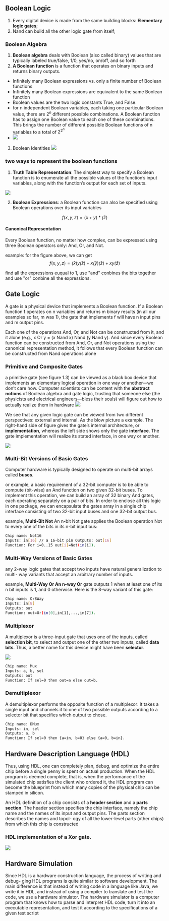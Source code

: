 ## Boolean Logic

1. Every digital device is made from the same building blocks: **Elementary logic gates**;
2. Nand can build all the other logic gate from itself;


### Boolean Algebra


1. **Boolean algebra** deals with Boolean (also called binary) values that are typically labeled true/false, 1/0, yes/no, on/off, and so forth
2. **A Boolean function** is a function that operates on binary inputs and returns binary outputs.

- Infinitely many Boolean expressions vs. only a finite number of Boolean functions
- Infinitely many Boolean expressions are equivalent to the same Boolean function
- Boolean values are the two logic constants True, and False. 
-  for n independent Boolean variables, each taking one particular Boolean value, there are $2^n$ different possible combinations. A Boolean function has to assign one Boolean value to each one of these combinations. This brings the number of different possible Boolean functions of n variables to a total of $2^{2^n}$
- ![](resources/functions.png)


3. Boolean Identities
![](resources/identities.png)


### two ways to represent the boolean functions

1. **Truth Table Representation**: The simplest way to specify a Boolean function is to enumerate all the possible values of the function’s input variables, along with the function’s output for each set of inputs.

![](resources/truth_table.png) 

2. **Boolean Expressions**: a Boolean function can also be specified using Boolean operations over its input variables

$$f(x,y,z) = (x + y) * \bar(z)$$

#### Canonical Representation
Every Boolean function, no matter how complex, can be expressed using three Boolean operators only: And, Or, and Not.

example: for the figure above, we can get
$$f(x,y,z) = \bar(x)y\bar(z) + x\bar(y)\bar(z) + xy\bar(z)$$

find all the expressions euqual to 1, use "and" conbines the bits together and use "or" conbine all the expressions.





## Gate Logic

A gate is a physical device that implements a Boolean function. If a Boolean function f operates on n variables and returns m binary results (in all our examples so far, m was 1), the gate that implements f will have n input pins and m output pins.

Each one of the operations And, Or, and Not can be constructed from it, and it alone (e.g., x Or y = (x Nand x) Nand (y Nand y). And since every Boolean function can be constructed from And, Or, and Not operations using the canonical representation method, it follows that every Boolean function can be constructed from Nand operations alone

### Primitive and Composite Gates
a primitive gate (see figure 1.3) can be viewed as a black box device that implements an elementary logical operation in one way or another—we don’t care how. Computer scientists can be content with the **abstract notions** of Boolean algebra and gate logic, trusting that someone else (the physicists and electrical engineers—bless their souls) will figure out how to actually realize them in hardware
![](resources/gate.png)

We see that any given logic gate can be viewed from two different perspectives: external and internal. As the blow picture a example. The right-hand side of figure gives the gate’s internal architecture, or **implementation**, whereas the left side shows only the gate **interface**. The gate implementation will realize its stated interface, in one way or another.

![](resources/implementation.png)


### Multi-Bit Versions of Basic Gates

Computer hardware is typically designed to operate on multi-bit arrays called **buses**.

or example, a basic requirement of a 32-bit computer is to be able to compute (bit-wise) an And function on two given 32-bit buses. To implement this operation, we can build an array of 32 binary And gates, each operating separately on a pair of bits. In order to enclose all this logic in one package, we can encapsulate the gates array in a single chip interface consisting of two 32-bit input buses and one 32-bit output bus.

example, **Multi-Bit Not** An n-bit Not gate applies the Boolean operation Not to every one of the bits in its n-bit input bus:

```BASH
Chip name: Not16
Inputs: in[16] // a 16-bit pin Outputs: out[16]
Function: For i=0..15 out[i]=Not(in[i]).
```

### Multi-Way Versions of Basic Gates

any 2-way logic gates that accept two inputs have natural generalization to multi- way variants that accept an arbitrary number of inputs.

example, **Multi-Way Or An n-way Or** gate outputs 1 when at least one of its n bit inputs is 1, and 0 otherwise. Here is the 8-way variant of this gate:

```BASH
Chip name: Or8Way
Inputs: in[8]
Outputs: out
Function: out=Or(in[0],in[1],...,in[7]).
```


### Multiplexor

A multiplexor is a three-input gate that uses one of the inputs, called **selection bit**, to select and output one of the other two inputs, called **data bits**. Thus, a better name for this device might have been **selector**.

![](resources/Multiplexor.png)

```BASH
Chip name: Mux
Inputs: a, b, sel
Outputs: out
Function: If sel=0 then out=a else out=b.
```

### Demultiplexor

A demultiplexor performs the opposite function of a multiplexor: It takes a single input and channels it to one of two possible outputs according to a selector bit that specifies which output to chose.

[](resources/Demultiplexor.png)

```BASH
Chip name: DMux
Inputs: in, sel
Outputs: a, b
Function: If sel=0 then {a=in, b=0} else {a=0, b=in}.
```

## Hardware Description Language (HDL)

Thus, using HDL, one can completely plan, debug, and optimize the entire chip before a single penny is spent on actual production. When the HDL program is deemed complete, that is, when the performance of the simulated chip satisfies the client who ordered it, the HDL program can become the blueprint from which many copies of the physical chip can be stamped in silicon.


An HDL definition of a chip consists of a **header section** and a **parts section**. The header section specifies the chip interface, namely the chip name and the names of its input and output pins. The parts section describes the names and topol- ogy of all the lower-level parts (other chips) from which this chip is constructed


### HDL implementation of a Xor gate.
![](resources/xor.png)


## Hardware Simulation

Since HDL is a hardware construction language, the process of writing and debug- ging HDL programs is quite similar to software development. The main difference is that instead of writing code in a language like Java, we write it in HDL, and instead of using a compiler to translate and test the code, we use a hardware simulator. The hardware simulator is a computer program that knows how to parse and interpret HDL code, turn it into an executable representation, and test it according to the specifications of a given test script

